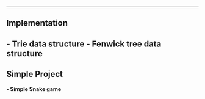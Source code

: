 -------
## Implementation
  **- Trie data structure**
  **- Fenwick tree data structure**
-------
## Simple Project
  **- Simple Snake game**
  
